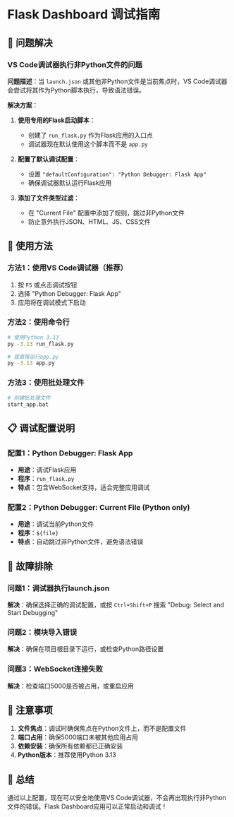 # Flask Dashboard 调试指南

## 🚨 问题解决

### VS Code调试器执行非Python文件的问题

**问题描述**：当 `launch.json` 或其他非Python文件是当前焦点时，VS Code调试器会尝试将其作为Python脚本执行，导致语法错误。

**解决方案**：

1. **使用专用的Flask启动脚本**：
   - 创建了 `run_flask.py` 作为Flask应用的入口点
   - 调试器现在默认使用这个脚本而不是 `app.py`

2. **配置了默认调试配置**：
   - 设置 `"defaultConfiguration": "Python Debugger: Flask App"`
   - 确保调试器默认运行Flask应用

3. **添加了文件类型过滤**：
   - 在 "Current File" 配置中添加了规则，跳过非Python文件
   - 防止意外执行JSON、HTML、JS、CSS文件

## 🎯 使用方法

### 方法1：使用VS Code调试器（推荐）

1. 按 `F5` 或点击调试按钮
2. 选择 "Python Debugger: Flask App"
3. 应用将在调试模式下启动

### 方法2：使用命令行

```bash
# 使用Python 3.13
py -3.13 run_flask.py

# 或直接运行app.py
py -3.13 app.py
```

### 方法3：使用批处理文件

```bash
# 创建批处理文件
start_app.bat
```

## 📋 调试配置说明

### 配置1：Python Debugger: Flask App
- **用途**：调试Flask应用
- **程序**：`run_flask.py`
- **特点**：包含WebSocket支持，适合完整应用调试

### 配置2：Python Debugger: Current File (Python only)
- **用途**：调试当前Python文件
- **程序**：`${file}`
- **特点**：自动跳过非Python文件，避免语法错误

## 🔧 故障排除

### 问题1：调试器执行launch.json
**解决**：确保选择正确的调试配置，或按 `Ctrl+Shift+P` 搜索 "Debug: Select and Start Debugging"

### 问题2：模块导入错误
**解决**：确保在项目根目录下运行，或检查Python路径设置

### 问题3：WebSocket连接失败
**解决**：检查端口5000是否被占用，或重启应用

## 📝 注意事项

1. **文件焦点**：调试时确保焦点在Python文件上，而不是配置文件
2. **端口占用**：确保5000端口未被其他应用占用
3. **依赖安装**：确保所有依赖都已正确安装
4. **Python版本**：推荐使用Python 3.13

## 🎉 总结

通过以上配置，现在可以安全地使用VS Code调试器，不会再出现执行非Python文件的错误。Flask Dashboard应用可以正常启动和调试！

